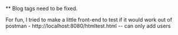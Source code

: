 ** Blog tags need to be fixed.

For fun, I tried to make a little front-end to test if it would work out of postman - http://localhost:8080/htmltest.html -- can only add users 
